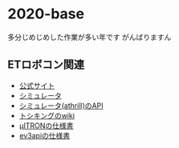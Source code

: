 # 2020-base
多分じめじめした作業が多い年です
がんばりますん

## ETロボコン関連
- [公式サイト](https://www.etrobo.jp/)
- [シミュレータ](https://github.com/ETrobocon/etrobo)
- [シミュレータ(athrill)のAPI](https://github.com/ETrobocon/etrobo/wiki/api_ev3rt_on_athrill)
- [トシキングのwiki](https://github.com/EniwaSentaiToshiking/2020-base/wiki)
- [μITRONの仕様書](http://www.ertl.jp/ITRON/SPEC/mitron4-j.html)
- [ev3apiの仕様書](https://www.toppers.jp/ev3pf/EV3RT_C_API_Reference/index.html)
